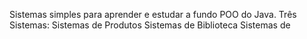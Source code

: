 Sistemas simples para aprender e estudar a fundo POO do Java.
Três Sistemas:
Sistemas de Produtos
Sistemas de Biblioteca
Sistemas de 
